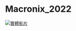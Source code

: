 # Macronix_2022
[![實體影片](https://img.youtube.com/vi/QOL8G59Ion0/0.jpg)](https://www.youtube.com/watch?v=QOL8G59Ion0)
